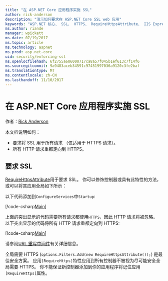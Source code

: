 ```yaml
---
title: "在 ASP.NET Core 应用程序实施 SSL"
author: rick-anderson
description: "演示如何要求在 ASP.NET Core SSL web 应用"
keywords: "ASP.NET 核心、 SSL、 HTTPS、 RequireHttpsAttribute、 IIS Express"
ms.author: riande
manager: wpickett
ms.date: 07/19/2017
ms.topic: article
ms.technology: aspnet
ms.prod: asp.net-core
uid: security/enforcing-ssl
ms.openlocfilehash: 6f2755a606000717ca8a57f045b1ef613c7f14f6
ms.sourcegitcommit: 9a9483aceb34591c97451997036a9120c3fe2baf
ms.translationtype: MT
ms.contentlocale: zh-CN
ms.lasthandoff: 11/10/2017
---
```

# <a name="enforcing-ssl-in-an-aspnet-core-app"></a>在 ASP.NET Core 应用程序实施 SSL

作者：[Rick Anderson](https://twitter.com/RickAndMSFT)

本文档说明如何：

- 要求将 SSL 用于所有请求 （仅适用于 HTTPS 请求）。
- 所有 HTTP 请求重都定向到 HTTPS。

## <a name="require-ssl"></a>要求 SSL

[RequireHttpsAttribute](https://docs.microsoft.com/aspnet/core/api/microsoft.aspnetcore.mvc.requirehttpsattribute)用于要求 SSL。 你可以修饰控制器或具有此特性的方法，或可以将其应用全局如下所示：

以下代码添加到`ConfigureServices`中`Startup`:

[!code-csharp[Main](authentication/accconfirm/sample/WebApp1/Startup.cs?name=snippet2&highlight=4-)]

上面的突出显示的代码需要所有请求都使用`HTTPS`，因此 HTTP 请求将被忽略。 以下突出显示的代码将所有 HTTP 请求重都定向到 HTTPS:

[!code-csharp[Main](authentication/accconfirm/sample/WebApp1/Startup.cs?name=snippet_AddRedirectToHttps&highlight=7-)]

请参阅[URL 重写中间件](xref:fundamentals/url-rewriting)有关详细信息。

全局需要 HTTPS (`options.Filters.Add(new RequireHttpsAttribute());`) 是最佳安全方案。 应用`[RequireHttps]`特性应用到所有控制器不被视为尽可能安全全局需要 HTTPS。 你不能保证新控制器添加到你的应用程序将记住应用`[RequireHttps]`属性。
